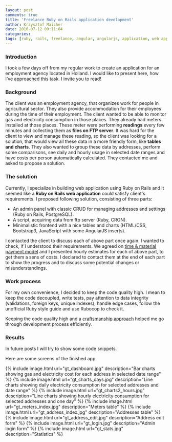 ```yaml
---
layout: post
comments: true
title: 'Freelance Ruby on Rails application development'
author: Krzysztof Maicher
date: 2016-07-12 09:11:04
categories:
tags: [ruby, rails, freelance, angular, angularjs, application, web application, software development]
---
```



### Introduction

I took a few days off from my regular work to create an application for an employment agency located in Holland. I would like to present here, how I’ve approached this task. I invite you to read!

### Background

The client was an employment agency, that organizes work for people in agricultural sector. They also provide accommodation for their employees during the time of their employment. The client wanted to be able to monitor gas and electricity consumption in those places.
They already had meters installed at those places. These meter were performing __readings__ every few minutes and collecting them as __files on FTP server__.
It was hard for the client to view and manage these reading, so the client was looking for a solution, that would view all these data in a more friendly form, like __tables and charts__.
They also wanted to group these data by addresses, perform some comparisons, see daily and hourly usage in selected date ranges and have costs per person automatically calculated.
They contacted me and asked to propose a solution.

### The solution

Currently, I specialize in building web application using Ruby on Rails and it seemed like a __Ruby on Rails web application__ could satisfy client's requirements.
I proposed following solution, consisting of three parts:

- An admin panel with classic CRUD for managing addresses and settings (Ruby on Rails, PostgreSQL).
- A script, acquiring data from ftp server (Ruby, CRON).
- Minimalistic frontend with a nice tables and charts (HTML/CSS, Bootstrap3, JavaScript with some AngularJS inserts).

I contacted the client to discuss each of above part once again. I wanted to check, if I understood their requirements.
We agreed on [time & material](http://c2.com/cgi/wiki?TimeAndMaterialContract) [payment model](https://blog.lelonek.me/how-to-charge-our-clients-ade8b6a53102#.tr023ghm4) and I presented hourly estimates for each of above part, to get them a sens of costs.
I declared to contact them at the end of each part to show the progress and to discuss some potential changes or misunderstandings.

### Work process

For my own convenience, I decided to keep the code quality high.
I mean to keep the code decoupled, write tests, pay attention to data integrity (validations, foreign keys, unique indexes), handle edge cases, follow the unofficial Ruby style guide and use Rubocop to check it.

Keeping the code quality high and a [craftsmanship approach](http://thecleancoder.blogspot.com/2010/09/hacker-novice-artist-and-craftsman.html) helped me go through development process efficiently.

### Results

In future posts I will try to show some code snippets.

Here are some screens of the finished app.

{% include image.html url="gt_dashboard.jpg" description="Bar charts showing gas and electricity cost for each address in selected date range" %}
{% include image.html url="gt_charts_days.jpg" description="Line charts showing daily electricity consumption for selected addresses and date range" %}
{% include image.html url="gt_charts2_hours.jpg" description="Line charts showing hourly electricity consumption for selected addresses and one day" %}
{% include image.html url="gt_meters_index.jpg" description="Meters table" %}
{% include image.html url="gt_address_index.jpg" description="Addresses table" %}
{% include image.html url="gt_address_edit.jpg" description="Address edit form" %}
{% include image.html url="gt_login.jpg" description="Admin login form" %}
{% include image.html url="gt_stats.jpg" description="Statistics" %}